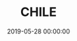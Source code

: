 ---
title: 'CHILE'
subtitle:
date: 2019-05-28 00:00:00
description:
featured_image: '/images/astronomy/alma_DSC8184.jpg'
---